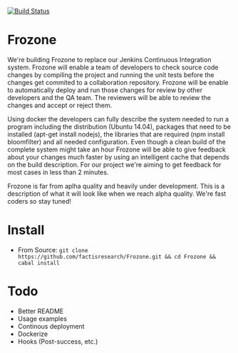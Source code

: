 [![Build Status](https://travis-ci.org/factisresearch/Frozone.svg)](https://travis-ci.org/factisresearch/Frozone)

Frozone
=====

We're building Frozone to replace our Jenkins Continuous Integration system.  Frozone will enable a team of developers to check source code changes by compiling the project and running the unit tests before the changes get commited to a collaboration repository.  Frozone will be enable to automatically deploy and run those changes for review by other developers and the QA team.  The reviewers will be able to review the changes and accept or reject them.

Using docker the developers can fully describe the system needed to run a program including the distribution (Ubuntu 14.04), packages that need to be installed (apt-get install nodejs), the libraries that are required (npm install bloomfilter) and all needed configuration.  Even though a clean build of the complete system might take an hour Frozone will be able to give feedback about your changes much faster by using an intelligent cache that depends on the build description.  For our project we're aiming to get feedback for most cases in less than 2 minutes.

Frozone is far from aplha quality and heavily under development.  This is a description of what it will look like when we reach alpha quality.  We're fast coders so stay tuned!

# Install

* From Source: `git clone https://github.com/factisresearch/Frozone.git && cd Frozone && cabal install`

# Todo

* Better README
* Usage examples
* Continous deployment
* Dockerize
* Hooks (Post-success, etc.)
